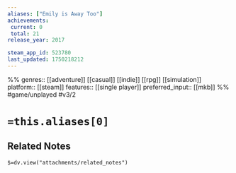 ```yaml
---
aliases: ["Emily is Away Too"]
achievements:
 current: 0
 total: 21
release_year: 2017

steam_app_id: 523780
last_updated: 1750218212
---
```

%%
genres:: [[adventure]] [[casual]] [[indie]] [[rpg]] [[simulation]]
platform:: [[steam]]
features:: [[single player]]
preferred_input:: [[mkb]]
%%
#game/unplayed
#v3/2

# `=this.aliases[0]`
## Related Notes
`$=dv.view("attachments/related_notes")`